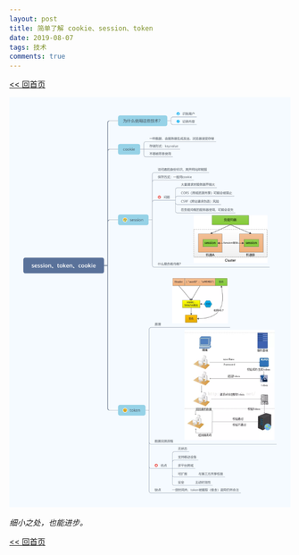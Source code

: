 ```yaml
---
layout: post
title: 简单了解 cookie、session、token
date: 2019-08-07
tags: 技术
comments: true
---
```


[<< 回首页](..)

![cookie、session、token](/assets/img/learnCST.png)

_细小之处，也能进步。_

[<< 回首页](..)